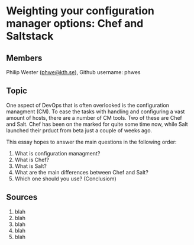   # Weighting your configuration manager options: Chef and Saltstack
  
  ## Members
  Philip Wester (phwe@kth.se), Github username: phwes
  
  ## Topic
  One aspect of DevOps that is often overlooked is the configuration managment (CM). To ease the tasks with handling and configuring a vast amount of hosts, there are a number of CM tools. Two of these are Chef and Salt. Chef has been on the marked for quite some time now, while Salt launched their prduct from beta just a couple of weeks ago. 
  
  This essay hopes to answer the main questions in the following order:
  
  1. What is configuration managment? 
  2. What is Chef?
  3. What is Salt?
  4. What are the main differences between Chef and Salt? 
  5. Which one should you use? (Conclusiom)
  
  ## Sources
  1. blah
  2. blah
  3. blah
  4. blah
  5. blah
